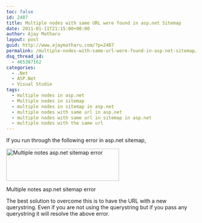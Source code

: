 ```yaml
---
toc: false
id: 2487
title: Multiple nodes with same URL were found in asp.net Sitemap
date: 2011-01-11T21:15:00+00:00
author: Ajay Matharu
layout: post
guid: http://www.ajaymatharu.com/?p=2487
permalink: /multiple-nodes-with-same-url-were-found-in-asp-net-sitemap/
dsq_thread_id:
  - 465387162
categories:
  - .Net
  - ASP.Net
  - Visual Studio
tags:
  - multiple nodes in asp.net
  - Multiple nodes in sitemap
  - multiple nodes in sitemap in asp.net
  - multiple nodes with same url in asp.net
  - multiple nodes with same url in sitemap in asp.net
  - multiple nodes with the same url
---
```

If you run through the following error in asp.net sitemap,

<div id="attachment_2489" style="width: 310px" class="wp-caption aligncenter">
  <a href="http://www.ajaymatharu.com/multiple-nodes-with-same-url-were-found-in-asp-net-sitemap/sitemaperror-2/" rel="attachment wp-att-2489"><img src="http://www.ajaymatharu.com/wp-content/uploads/2011/01/sitemapError1-300x86.png" alt="Multiple notes asp.net sitemap error" title="Multiple notes asp.net sitemap error" width="300" height="86" class="size-medium wp-image-2489" srcset="http://www.ajaymatharu.com/wp-content/uploads/2011/01/sitemapError1-300x86.png 300w, http://www.ajaymatharu.com/wp-content/uploads/2011/01/sitemapError1-1024x295.png 1024w, http://www.ajaymatharu.com/wp-content/uploads/2011/01/sitemapError1.png 1237w" sizes="(max-width: 300px) 100vw, 300px" /></a>
  
  <p class="wp-caption-text">
    Multiple notes asp.net sitemap error
  </p>
</div>


  
The best solution to overcome this is to have the URL with a new querystring. Even if you are not using the querystring but if you pass any querystring it will resolve the above error.
